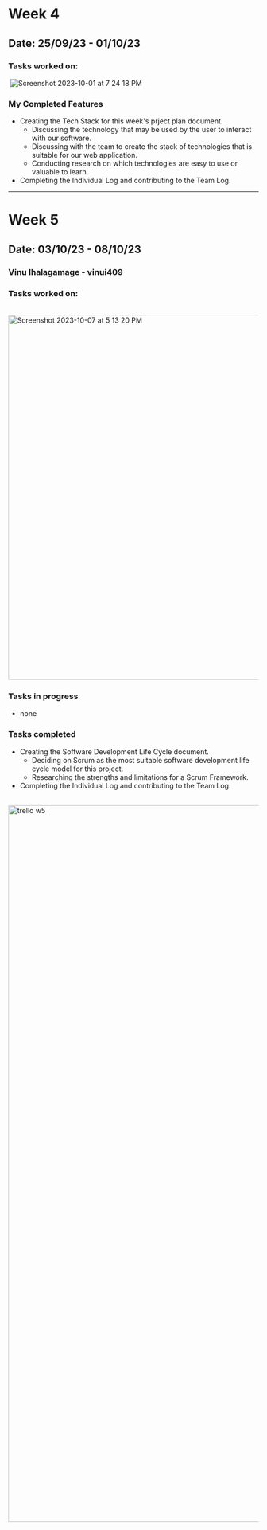 # Week 4 
## Date: 25/09/23 - 01/10/23

### Tasks worked on:

&nbsp;![Screenshot 2023-10-01 at 7 24 18 PM](https://github.com/COSC-499-W2023/year-long-project-team-16/assets/71796408/be28a203-9c30-41c8-8df4-12050e17ab51)


### My Completed Features
- Creating the Tech Stack for this week's prject plan document.
  - Discussing the technology that may be used by the user to interact with our software. 
  - Discussing with the team to create the stack of technologies that is suitable for our web application.
  - Conducting research on which technologies are easy to use or valuable to learn.
- Completing the Individual Log and contributing to the Team Log.
------------------------------

# Week 5  
## Date: 03/10/23 - 08/10/23
### Vinu Ihalagamage - vinui409

### Tasks worked on:

&nbsp;<img width="733" alt="Screenshot 2023-10-07 at 5 13 20 PM" src="https://github.com/COSC-499-W2023/year-long-project-team-16/assets/71796408/e1f163fd-ec60-4ac2-b204-8f77db8587d7">

### Tasks in progress
- none
### Tasks completed
- Creating the Software Development Life Cycle document.
  - Deciding on Scrum as the most suitable software development life cycle model for this project.
  - Researching the strengths and limitations for a Scrum Framework.
- Completing the Individual Log and contributing to the Team Log.

&nbsp;<img width="1440" alt="trello w5" src="https://github.com/COSC-499-W2023/year-long-project-team-16/assets/71796408/f7632fc0-193d-4735-8721-ca9a350a6bb1">

